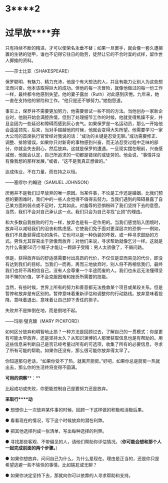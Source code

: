    

# **3****2**

# **过****早****放****弃**

只有持续不断的精进，才可以使荣名永垂不替；如果一旦罢手，就会像一套久遭搁置的生锈的铠甲，谁也不记得它往日的勋劳，徒然让它的不合时宜的式样，留作世人揶揄的资料。

——莎士比亚（SHAKESPEARE）

保罗聪明、有魅力、精力充沛，他是个有大想法的人，并且有能力让别人为这些想法而兴奋。他本该取得巨大的成功。但他的每一次冒险，就像他做过的每一份工作一样，最终都令他感到失望。他的妻子露丝（Ruth）对此感到厌倦。九年来，她一直在支持他的冒险和工作。“他只是还不够努力。”她抱怨道。

事实上，保罗并不需要更加努力，他需要尝试一些不同的方法。当他创办一家新企业时，他刚开始会满腔热情，但到了处理细节工作的时候，他就变得焦躁不安，并且会因为一些延迟和障碍而感到灰心丧气。如果保罗是一名运动员，那么一开始他会遥遥领先，后来，当对手超越他的时候，他就会变得大失所望。他需要学习一家大公司的首席执行官曾经对我说的话：“成功的关键是忍受无聊。”成功需要修正、调整、排除错误。如果你只对新奇的事物感到兴奋，而无法忍受过程中乏味的部分，你就会失去耐心，然后放弃。这就是保罗的遭遇。一旦现实摆在眼前，兴奋感减弱，他就会认定，自己所追求的一切都是错误的或徒劳的。他会说，“事情并没有像我想的那样发展，”或者，“这不是我真正想做的。”

达成伟业，不在力量，而在持之以恒。

——塞缪尔·约翰逊（SAMUEL JOHNSON）

厌倦并不是我们过早放弃的唯一原因。当某件事，不论是工作还是婚姻，比我们预想的要困难时，我们中的一些人会觉得不值得去努力。当我们遇到的障碍暴露了自己某方面的弱点或不足时，尤其如此。对羞辱的恐惧粉碎了我们坚持下去的意愿。当然，我们不会对自己承认这一点。我们只会为自己寻找“止损”的理由。

和大多数自我挫败的行为一样，放弃也是有一定作用的。当我们感觉陷入困境时，放弃可以减轻我们的沮丧和焦虑感。它使我们免于面对更深层次的恐惧——例如，我们不具备获得成功的条件。它也可以是一种伪装的呼救，或一种寻求鼓励的方式。男性尤其容易出于骄傲而放弃；对他们来说，寻求帮助就像乞讨一样。这就是为什么需要50万个精子才能让一颗卵子受精：男人太骄傲了，不屑问路。

但是，获得放弃后的舒适感需要付出高昂的代价，不仅仅是显而易见的代价，即没有达到我们的目标。当我们一而再，再而三地放弃时，别人将不再相信我们，最终我们也将不再相信自己。没有人会尊重一个半途而废的人。我们也永远无法懂得坚持不懈的价值，学不会克服困难和挫折所需要的技能。

当然，有些时候，世界上所有的努力和善意都无法挽救某个项目或某段关系。但是暂停和放弃是有区别的。暂停意味着重新评估和调整你的行动路线。放弃意味着投降，意味着退出，意味着让自己卸下责任的担子。

失败并不是摔倒在地，而是倒地不起。

——玛丽·璧克馥（MARY PICKFORD）

如何区分放弃和明智地止损？一种方法是回顾过去，了解自己的一贯模式：你是更有可能太早放弃，还是坚持太久？从知识渊博的人那里获取信息也是有帮助的。用这些信息来判断自己是否已经考量过所有的可选项，收集了所有的必要信息，寻求了所有可能的帮助。如果你还没有，那么很可能你放弃得太早了。

你知道那句老话，“如果你受不了热，就离开厨房。”好吧，如果你总是厨房一热就出去，那么你的生活终将变得不圆满。

**可****用****的****洞****察****：**

比起成功或失败，你更能控制自己是要努力还是放弃。

**采****取****行****动**

● 想想你上一次放弃某件事的时候，回顾一下这样做的积极和消极后果。

● 看看现在的情况，写下这个时候放弃的潜在利弊。

● 把其他选择列成一张清单，写出每种选择的利弊。

● 寻找那些客观、不带偏见的人，请他们帮助你评估情况。（**你****可****能****会****想****和****那****个****人****一****起****完****成****前****面****的****两****个****步****骤****。**）

● 如果你想放弃，问问自己为什么，为什么是现在。理由是正当的，还是你只是希望逃避一些不愉快的事情，比如尴尬或无聊？

● 如果你决定坚持下去，那就向你可以依靠的人寻求帮助和支持。